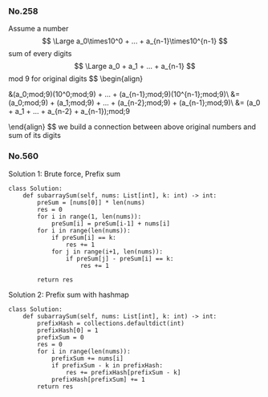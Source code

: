 

### No.258

Assume a number
$$
\Large a_0\times10^0 + ... + a_{n-1}\times10^{n-1}
$$
sum of every digits
$$
\Large a_0 + a_1 + ... + a_{n-1}
$$
mod 9 for original digits
$$
\begin{align}

&(a_0\;mod\;9)(10^0\;mod\;9) + ... + (a_{n-1}\;mod\;9)(10^{n-1}\;mod\;9)\\
&= (a_0\;mod\;9) + (a_1\;mod\;9) + ... + (a_{n-2}\;mod\;9) + (a_{n-1}\;mod\;9)\\
&= (a_0 + a_1 + ... + a_{n-2} + a_{n-1})\;mod\;9

\end{align}
$$
we build a connection between above original numbers and sum of its digits





### No.560

Solution 1: Brute force, Prefix sum

```
class Solution:
    def subarraySum(self, nums: List[int], k: int) -> int:
        preSum = [nums[0]] * len(nums)
        res = 0
        for i in range(1, len(nums)):
            preSum[i] = preSum[i-1] + nums[i]
        for i in range(len(nums)):
            if preSum[i] == k:
                res += 1
            for j in range(i+1, len(nums)):
                if preSum[j] - preSum[i] == k:
                    res += 1

        return res
```



Solution 2: Prefix sum with hashmap

```
class Solution:
    def subarraySum(self, nums: List[int], k: int) -> int:
        prefixHash = collections.defaultdict(int)
        prefixHash[0] = 1
        prefixSum = 0
        res = 0
        for i in range(len(nums)):
            prefixSum += nums[i]
            if prefixSum - k in prefixHash:
                res += prefixHash[prefixSum - k]
            prefixHash[prefixSum] += 1
        return res
```















